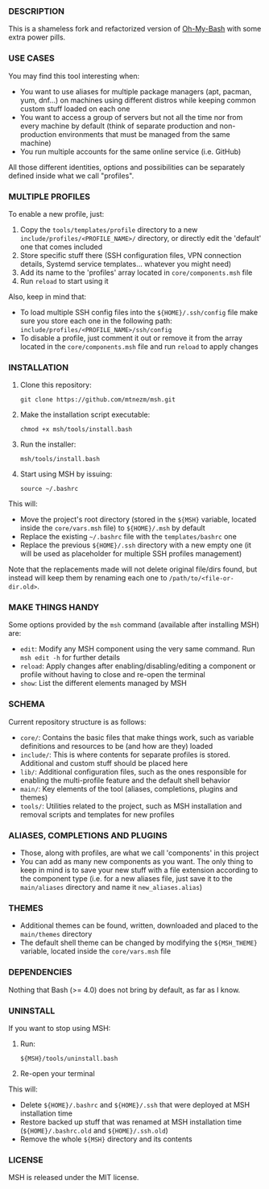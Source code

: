 ### **DESCRIPTION**

This is a shameless fork and refactorized version of [Oh-My-Bash](https://github.com/ohmybash/oh-my-bash) with some extra power pills.

### **USE CASES**

You may find this tool interesting when:

- You want to use aliases for multiple package managers (apt, pacman, yum, dnf...) on machines using different distros while keeping common custom stuff loaded on each one
- You want to access a group of servers but not all the time nor from every machine by default (think of separate production and non-production environments that must be managed from the same machine)
- You run multiple accounts for the same online service (i.e. GitHub)

All those different identities, options and possibilities can be separately defined inside what we call "profiles".

### **MULTIPLE PROFILES**

To enable a new profile, just:

1. Copy the `tools/templates/profile` directory to a new `include/profiles/<PROFILE_NAME>/` directory, or directly edit the 'default' one that comes included
2. Store specific stuff there (SSH configuration files, VPN connection details, Systemd service templates... whatever you might need)
3. Add its name to the 'profiles' array located in `core/components.msh` file
4. Run `reload` to start using it

Also, keep in mind that:

- To load multiple SSH config files into the `${HOME}/.ssh/config` file make sure you store each one in the following path: `include/profiles/<PROFILE_NAME>/ssh/config`
- To disable a profile, just comment it out or remove it from the array located in the `core/components.msh` file and run `reload` to apply changes

### **INSTALLATION**

1. Clone this repository:

   ```
   git clone https://github.com/mtnezm/msh.git
   ```

2. Make the installation script executable:

   ```
   chmod +x msh/tools/install.bash
   ```

3. Run the installer:

   ```
   msh/tools/install.bash
   ```

4. Start using MSH by issuing:

   ```
   source ~/.bashrc
   ```

This will:

- Move the project's root directory (stored in the `${MSH}` variable, located inside the `core/vars.msh` file) to `${HOME}/.msh` by default
- Replace the existing `~/.bashrc` file with the `templates/bashrc` one
- Replace the previous `${HOME}/.ssh` directory with a new empty one (it will be used as placeholder for multiple SSH profiles management)

Note that the replacements made will not delete original file/dirs found, but instead will keep them by renaming each one to `/path/to/<file-or-dir.old>`.

### **MAKE THINGS HANDY**

Some options provided by the `msh` command (available after installing MSH) are:

- `edit`: Modify any MSH component using the very same command. Run `msh edit -h` for further details
- `reload`: Apply changes after enabling/disabling/editing a component or profile without having to close and re-open the terminal
- `show`: List the different elements managed by MSH

### **SCHEMA**

Current repository structure is as follows:

- `core/`: Contains the basic files that make things work, such as variable definitions and resources to be (and how are they) loaded
- `include/`: This is where contents for separate profiles is stored. Additional and custom stuff should be placed here
- `lib/`: Additional configuration files, such as the ones responsible for enabling the multi-profile feature and the default shell behavior
- `main/`: Key elements of the tool (aliases, completions, plugins and themes)
- `tools/`: Utilities related to the project, such as MSH installation and removal scripts and templates for new profiles

### **ALIASES, COMPLETIONS AND PLUGINS**

- Those, along with profiles, are what we call 'components' in this project
- You can add as many new components as you want. The only thing to keep in mind is to save your new stuff with a file extension according to the component type (i.e. for a new aliases file, just save it to the `main/aliases` directory and name it `new_aliases.alias`)

### **THEMES**

- Additional themes can be found, written, downloaded and placed to the `main/themes` directory
- The default shell theme can be changed by modifying the `${MSH_THEME}` variable, located inside the `core/vars.msh` file

### **DEPENDENCIES**

Nothing that Bash (>= 4.0) does not bring by default, as far as I know.

### **UNINSTALL**

If you want to stop using MSH:

1. Run:

   ```
   ${MSH}/tools/uninstall.bash
   ```

2. Re-open your terminal

This will:

- Delete `${HOME}/.bashrc` and `${HOME}/.ssh` that were deployed at MSH installation time
- Restore backed up stuff that was renamed at MSH installation time (`${HOME}/.bashrc.old` and `${HOME}/.ssh.old`)
- Remove the whole `${MSH}` directory and its contents

### **LICENSE**

MSH is released under the MIT license.
